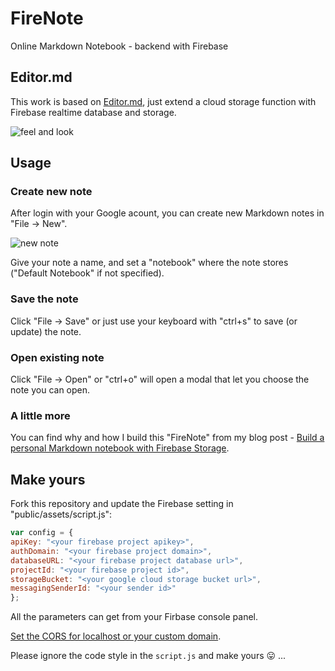 # FireNote
Online Markdown Notebook - backend with Firebase

## Editor.md

This work is based on [Editor.md](https://github.com/pandao/editor.md), just extend a cloud storage function with Firebase realtime database and storage.

![feel and look](https://vgy.me/BQ27ht.png)

## Usage

### Create new note

After login with your Google acount, you can create new Markdown notes in "File -> New".

![new note](https://vgy.me/8hcC77.png)

Give your note a name, and set a "notebook" where the note stores ("Default Notebook" if not specified).

### Save the note

Click "File -> Save" or just use your keyboard with "ctrl+s" to save (or update) the note.

### Open existing note

Click "File -> Open" or "ctrl+o" will open a modal that let you choose the note you can open.

### A little more

You can find why and how I build this "FireNote" from my blog post - [Build a personal Markdown notebook with Firebase Storage](https://frankindev.com/2017/05/21/build-a-personal-markdown-notebook-with-firebase-storage/).

## Make yours

Fork this repository and update the Firebase setting in "public/assets/script.js":

```js
var config = {
apiKey: "<your firebase project apikey>",
authDomain: "<your firebase project domain>",
databaseURL: "<your firebase project database url>",
projectId: "<your firebase project id>",
storageBucket: "<your google cloud storage bucket url>",
messagingSenderId: "<your sender id>"
};
```

All the parameters can get from your Firbase console panel.

[Set the CORS for localhost or your custom domain](https://flinhong.com/2017/05/21/build-a-personal-markdown-notebook-with-firebase-storage/#download-the-file-from-firebase-storage).

Please ignore the code style in the `script.js` and make yours :stuck_out_tongue: ...

